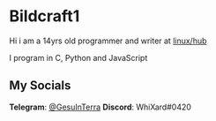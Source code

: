 # Bildcraft1

Hi i am a 14yrs old programmer and writer at [linux/hub]("https://linuxhub.it")

I program in C, Python and JavaScript

## My Socials

**Telegram**: [@GesuInTerra]("https://t.me/GesuInTerra")
**Discord**:  WhiXard#0420

